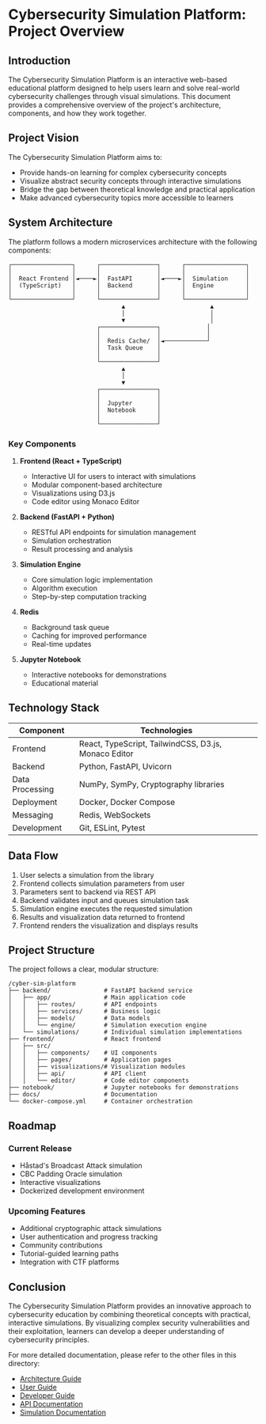 # Cybersecurity Simulation Platform: Project Overview

## Introduction

The Cybersecurity Simulation Platform is an interactive web-based educational platform designed to help users learn and solve real-world cybersecurity challenges through visual simulations. This document provides a comprehensive overview of the project's architecture, components, and how they work together.

## Project Vision

The Cybersecurity Simulation Platform aims to:

- Provide hands-on learning for complex cybersecurity concepts
- Visualize abstract security concepts through interactive simulations
- Bridge the gap between theoretical knowledge and practical application
- Make advanced cybersecurity topics more accessible to learners

## System Architecture

The platform follows a modern microservices architecture with the following components:

```
┌─────────────────┐      ┌────────────────┐      ┌─────────────────┐
│                 │      │                │      │                 │
│  React Frontend │◄────►│  FastAPI       │◄────►│  Simulation     │
│  (TypeScript)   │      │  Backend       │      │  Engine         │
│                 │      │                │      │                 │
└─────────────────┘      └────────────────┘      └─────────────────┘
                                ▲                        ▲
                                │                        │
                                ▼                        │
                         ┌────────────────┐             │
                         │                │             │
                         │  Redis Cache/  │◄────────────┘
                         │  Task Queue    │
                         │                │
                         └────────────────┘
                                ▲
                                │
                                ▼
                         ┌────────────────┐
                         │                │
                         │  Jupyter       │
                         │  Notebook      │
                         │                │
                         └────────────────┘
```

### Key Components

1. **Frontend (React + TypeScript)**
   - Interactive UI for users to interact with simulations
   - Modular component-based architecture
   - Visualizations using D3.js
   - Code editor using Monaco Editor

2. **Backend (FastAPI + Python)**
   - RESTful API endpoints for simulation management
   - Simulation orchestration
   - Result processing and analysis

3. **Simulation Engine**
   - Core simulation logic implementation
   - Algorithm execution
   - Step-by-step computation tracking

4. **Redis**
   - Background task queue
   - Caching for improved performance
   - Real-time updates

5. **Jupyter Notebook**
   - Interactive notebooks for demonstrations
   - Educational material

## Technology Stack

| Component      | Technologies                                      |
|----------------|--------------------------------------------------|
| Frontend       | React, TypeScript, TailwindCSS, D3.js, Monaco Editor |
| Backend        | Python, FastAPI, Uvicorn                         |
| Data Processing| NumPy, SymPy, Cryptography libraries             |
| Deployment     | Docker, Docker Compose                           |
| Messaging      | Redis, WebSockets                                |
| Development    | Git, ESLint, Pytest                              |

## Data Flow

1. User selects a simulation from the library
2. Frontend collects simulation parameters from user
3. Parameters sent to backend via REST API
4. Backend validates input and queues simulation task
5. Simulation engine executes the requested simulation
6. Results and visualization data returned to frontend
7. Frontend renders the visualization and displays results

## Project Structure

The project follows a clear, modular structure:

```
/cyber-sim-platform
├── backend/               # FastAPI backend service
│   ├── app/               # Main application code
│   │   ├── routes/        # API endpoints
│   │   ├── services/      # Business logic
│   │   ├── models/        # Data models
│   │   └── engine/        # Simulation execution engine
│   └── simulations/       # Individual simulation implementations
├── frontend/              # React frontend
│   ├── src/
│   │   ├── components/    # UI components
│   │   ├── pages/         # Application pages
│   │   ├── visualizations/# Visualization modules
│   │   ├── api/           # API client
│   │   └── editor/        # Code editor components
├── notebook/              # Jupyter notebooks for demonstrations
├── docs/                  # Documentation
└── docker-compose.yml     # Container orchestration
```

## Roadmap

### Current Release
- Håstad's Broadcast Attack simulation
- CBC Padding Oracle simulation
- Interactive visualizations
- Dockerized development environment

### Upcoming Features
- Additional cryptographic attack simulations
- User authentication and progress tracking
- Community contributions
- Tutorial-guided learning paths
- Integration with CTF platforms

## Conclusion

The Cybersecurity Simulation Platform provides an innovative approach to cybersecurity education by combining theoretical concepts with practical, interactive simulations. By visualizing complex security vulnerabilities and their exploitation, learners can develop a deeper understanding of cybersecurity principles.

For more detailed documentation, please refer to the other files in this directory:
- [Architecture Guide](02_architecture_guide.md)
- [User Guide](03_user_guide.md)
- [Developer Guide](04_developer_guide.md)
- [API Documentation](05_api_documentation.md)
- [Simulation Documentation](06_simulation_documentation.md)